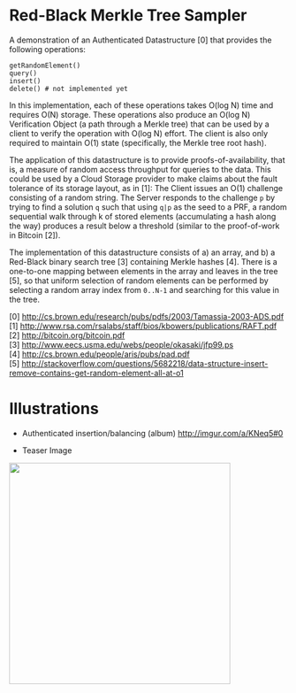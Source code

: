 Red-Black Merkle Tree Sampler
=============================

A demonstration of an Authenticated Datastructure [0] that provides the following operations:

    getRandomElement()
    query()
    insert()
    delete() # not implemented yet

In this implementation, each of these operations takes O(log N) time and requires O(N) storage. These operations also produce an O(log N) Verification Object (a path through a Merkle tree) that can be used by a client to verify the operation with O(log N) effort. The client is also only required to maintain O(1) state (specifically, the Merkle tree root hash).

The application of this datastructure is to provide proofs-of-availability, that is, a measure of random access throughput for queries to the data. This could be used by a Cloud Storage provider to make claims about the fault tolerance of its storage layout, as in [1]: The Client issues an O(1) challenge consisting of a random string. The Server responds to the challenge <code>p</code> by trying to find a solution <code>q</code> such that using <code>q|p</code> as the seed to a PRF, a random sequential walk through k of stored elements (accumulating a hash along the way) produces a result below a threshold (similar to the proof-of-work in Bitcoin [2]).

The implementation of this datastructure consists of a) an array, and b) a Red-Black binary search tree [3] containing Merkle hashes [4]. There is a one-to-one mapping between elements in the array and leaves in the tree [5], so that uniform selection of random elements can be performed by selecting a random array index from <code>0..N-1</code> and searching for this value in the tree.

[0] http://cs.brown.edu/research/pubs/pdfs/2003/Tamassia-2003-ADS.pdf
[1] http://www.rsa.com/rsalabs/staff/bios/kbowers/publications/RAFT.pdf<br>
[2] http://bitcoin.org/bitcoin.pdf<br>
[3] http://www.eecs.usma.edu/webs/people/okasaki/jfp99.ps<br>
[4] http://cs.brown.edu/people/aris/pubs/pad.pdf<br>
[5] http://stackoverflow.com/questions/5682218/data-structure-insert-remove-contains-get-random-element-all-at-o1<br>

Illustrations
=============

- Authenticated insertion/balancing (album) http://imgur.com/a/KNeq5#0

- Teaser Image

<img src="http://i.imgur.com/aFCLo.png" width="400"/>